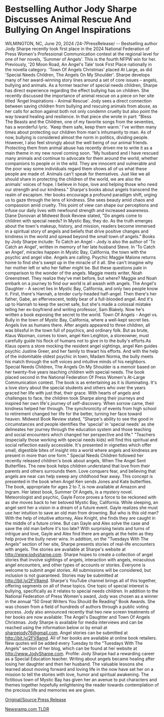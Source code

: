 # Bestselling Author Jody Sharpe Discusses Animal Rescue And Bullying On Angel Inspirations

WILMINGTON, NC, June 20, 2024 /24-7PressRelease/ -- Bestselling author Jody Sharpe recently took first place in the 2024 National Federation of Press Women's Professional Communication contest at the regional level for one of her novels, 'Summer of Angels'. This is the fourth NFPW win for her. Previously, '20 Moon Road, An Angel's Tale' took First Place nationally in the novella category. 'Town Of Angels Christmas' placed At Large, as did 'Special Needs Children, The Angels On My Shoulder'.  Sharpe develops many of her award-winning story lines around a set of core issues – angels, bullying and animals. As a former teacher of special needs children, Sharpe has direct experience regarding the effect bullying has on children. She recently discussed the importance of animal rescue on a piece on her site titled 'Angel Inspirations - Animal Rescue'. Jody sees a direct connection between saving children from bullying and rescuing animals from abuse, as her calls for action against both not only condemn cruelty but also point the way toward healing and resilience. In that piece she wrote in part:  "Bless The Beasts and the Children, one of my favorite songs from the seventies, has a wonderful lyric. 'Keep them safe, keep them warm.' I've written many times about protecting our children from man's inhumanity to man. As of now, bullying is considered almost the norm in politics, dividing people. However, I also feel strongly about the well being of our animal friends. Protecting them from animal abuse has recently driven me to write it as a main theme in my new novel coming soon.  "My husband and I have rescued many animals and continue to advocate for them around the world, whether companions to people or in the wild. They are innocent and vulnerable and the poor way some individuals regard them shows all of us what these people are made of. Animals can't speak for themselves. Just like we all should share in protecting the children of the world, we are also the animals' voices of hope. I believe in hope, love and helping those who need our strength and our kindness."  Sharpe's books about angels transcend the realm of escapism. Her books encourage a profound paradigm shift, urging us to gaze through the lens of kindness. She sees beauty amid chaos and compassion amid cruelty. This point of view can shape our perceptions and infuse our daily lives with newfound strength and increased awareness.  Diane Donovan at Midwest Book Review stated, "Do angels come to children with special needs? In Mystic Bay, they do. As the truth emerges about the town's makeup, history, and mission, readers become immersed in a spiritual story of angels and beliefs that drive positive changes and kindness in the world and spread beyond the small town of angels."  Books by Jody Sharpe include:  To Catch an Angel - Jody is also the author of 'To Catch an Angel', written in memory of her late husband Steve. In 'To Catch an Angel', miracles happen in Mystic Bay, California, the town with the psychic and angel vibe. Angels are calling. Psychic Maggie Malone returns home to find she's swept up in the miracle of it all. She can't imagine why her mother left or who her father might be. But these questions pale in comparison to the wonder of the angels. Maggie meets writer, Noah Greenstreet. They realize they've met before, but where? Maggie and Noah embark on a journey to find our world is all awash with angels.  The Angel's Daughter - A secret lies in Mystic Bay, California, and only two people know it. First, there's Hannah, a tender curly-headed half-angel. Then there's her father, Gabe, an effervescent, teddy bear of a full-blooded angel. And it's up to Hannah to keep the secret safe, but she's made a colossal mistake telling her ex-boyfriend and writing professor, Sam Blakely. Now he's written a book exposing the secret to the world.  Town Of Angels - Angel vs. Bully in the town of Mystic Bay, California, where a well-kept secret lies. Angels live as humans there. After angels appeared to three children, all was blissful in the town full of psychics, and ordinary folk. But as brute, Klaus Waxman, comes to town, angel Ken Leighton, a storeowner, must carefully guide his flock of humans not to give in to the bully's efforts.As Klaus opens a store mocking the resident angel sightings, angel Ken guides psychic Justine Greer, and her family to thwart his efforts. And with the help of the indomitable oldest psychic in town, Madam Norma, the bully meets his match through the soft voices and intuitive minds of his neighbors.  Special Needs Children, The Angels On My Shoulder is a memoir based on her twenty-five years teaching children with special needs. The book placed second in the National Federation Of Press Women's At-Large Communication contest. The book is as entertaining as it is illuminating. It's a love story about the special students and others who over the years graced her life with just that, their grace.  With hearts of angels and challenges to face, the children took Sharpe along their journeys and inspired her own life's journey of self-discovery. When sorrow came, their kindness helped her through. The synchronicity of events from high school to retirement changed her life for the better, turning her face toward heaven.  Midwest Book Review stated, "Sharpe's ability to see the good in circumstances and people identifies the 'special' in 'special needs' as she delineates her journey through the education system and those teaching and social encounters which changed her perspective and life."  "Teachers (especially those working with special needs kids) will find this spiritual and social reflection easily accessible. It's presented in vignettes which offer small, digestible bites of insight into a world where angels and kindness are present in more than one form."  Special Needs Children followed her recently released children's book about angels, When The Angel Sent Butterflies. The new book helps children understand that love from their parents and others surrounds them. Love conquers fear, and believing that angels are near can help sweep any childhood fear away. This concept is presented in the book when Angel Ken sends Jones and Kate butterflies. The book, appropriate for ages 2 to 7, is now available at Amazon and Ingram.  Her latest book, Summer Of Angels, is a mystery novel. Meteorologist and psychic, Gayle Force proves a force to be reckoned with as she moves back to her beloved Mystic Bay, California. While sleeping, an angel sent her a vision in a dream of a future event. Gayle realizes she must use her intuition to save an old man from drowning. But who is this old man?  With the help of intuitive attorney, Alex Knight, she finds they are caught in the middle of a future crime. But can Gayle and Alex solve the case and save the old man before it's too late? With surprising twists and turns of intrigue and love, Gayle and Alex find there are angels at the helm as they help prove the bully never wins.  In addition, on the "Tuesdays With The Angels" section of her site, Sharpe presents stories of real-life encounters with angels. The stories are available at Sharpe's website at http://www.jodysharpe.com.  Sharpe hopes to create a collection of angel stories that involve sightings of angels, interaction with angels, miraculous angel encounters, and other types of accounts or stories. Everyone is welcome to submit angel stories. All submissions will be considered, but inclusion is not guaranteed. Stories may be submitted at http://bit.ly/2FV8amd.  Sharpe's YouTube channel brings all of this together, offering segments on all of these topics. One topic of special interest is bullying, specifically as it relates to special needs children.  In addition to the National Federation of Press Women's award, Jody was chosen as a winner in the annual "50 Great Writers You Should Be Reading" Book Awards. She was chosen from a field of hundreds of authors through a public voting process.  Jody also announced recently that two new screen treatments of her books are now available: The Angel's Daughter and Town Of Angels Christmas.  Jody Sharpe is available for media interviews and can be reached using the information below or by email at sharpejody76@gmail.com. Angel stories can be submitted at http://bit.ly/2FV8amd. All of her books are available at online book retailers. New quotes will be added every Tuesday to the "Tuesdays With The Angels" section of her blog, which can be found at her website at http://www.JodySharpe.com.  Profile:  Jody Sharpe had a rewarding career as a Special Education teacher. Writing about angels became healing after losing her daughter and then her husband. The valuable lessons she learned about moving forward and loving life in the now have set her on a mission to tell the stories with love, humor and spiritual awakening. The fictitious town of Mystic Bay has given her an avenue to put characters and themes together hopefully enlightening the reader towards contemplation of the precious life and memories we are given. 

[Original/Source Press Release](https://www.24-7pressrelease.com/press-release/511802/bestselling-author-jody-sharpe-discusses-animal-rescue-and-bullying-on-angel-inspirations) 

[Newsramp.com TLDR](https://newsramp.com/None) 